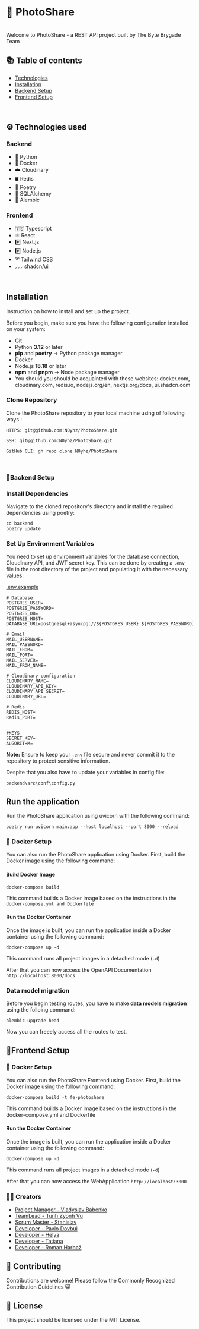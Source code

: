 # 📸 PhotoShare
<br/>
Welcome to PhotoShare - a REST API project built by The Byte Brygade Team
<br/>

## 📚 Table of contents
- [Technologies](#technologies-used)
- [Installation](#installation)
- [Backend Setup](#backend-setup)
- [Frontend Setup](#frontend-setup)
<br/>

## ⚙ Technologies used
### Backend
- 🐍 Python
- 🐳 Docker
- ☁️ Cloudinary
- 🛢️ Redis
- 📜 Poetry
- 📜 SQLAlchemy
- 📜 Alembic

### Frontend
- 🇹🇸 Typescript
- ⚛️ React
- #️⃣ Next.js
- #️⃣ Node.js
- ➰ Tailwind CSS
- ⸝⸝⸝ shadcn/ui

<br/>

## Installation
Instruction on how to install and set up the project.

Before you begin, make sure you have the following configuration installed on your system:

- Git
- Python **3.12** or later
- **pip** and **poetry** -> Python package manager
- Docker
- Node.js **18.18** or later
- **npm** and **pnpm** -> Node package manager 
- You should you should be acquainted with these websites: docker.com, cloudinary.com, redis.io, nodejs.org/en, nextjs.org/docs, ui.shadcn.com

### Clone Repository

Clone the PhotoShare repository to your local machine using of following ways :
```
HTTPS: git@github.com:N0yhz/PhotoShare.git

SSH: git@github.com:N0yhz/PhotoShare.git

GitHub CLI: gh repo clone N0yhz/PhotoShare
```
<br/>

### 📝Backend Setup
### Install Dependencies

Navigate to the cloned repository's directory and install the required dependencies using poetry:

```
cd backend
poetry update
```

### Set Up Environment Variables

You need to set up environment variables for the database connection, Cloudinary API, and JWT secret key. This can be done by creating a `.env` file in the root directory of the project and populating it with the necessary values:

[.env.example](https://github.com/N0yhz/PhotoShare/blob/dev/.env.example)
```
# Database
POSTGRES_USER=
POSTGRES_PASSWORD=
POSTGRES_DB=
POSTGRES_HOST=
DATABASE_URL=postgresql+asyncpg://${POSTGRES_USER}:${POSTGRES_PASSWORD}@${POSTGRES_HOST}:5432/${POSTGRES_DB}

# Email
MAIL_USERNAME=
MAIL_PASSWORD=
MAIL_FROM=
MAIL_PORT=
MAIL_SERVER=
MAIL_FROM_NAME=

# Cloudinary configuration
CLOUDINARY_NAME=
CLOUDINARY_API_KEY=
CLOUDINARY_API_SECRET=
CLOUDINARY_URL=

# Redis
REDIS_HOST=
Redis_PORT=


#KEYS
SECRET_KEY=
ALGORITHM=
```
**Note:** Ensure to keep your `.env` file secure and never commit it to the repository to protect sensitive information.

Despite that you also have to update your variables in config file: 
```
backend\src\conf\config.py
```

## Run the application
Run the PhotoShare application using uvicorn with the following command:

```
poetry run uvicorn main:app --host localhost --port 8000 --reload
```
### 🐳 Docker Setup

You can also run the PhotoShare application using Docker. First, build the Docker image using the following command:

#### Build Docker Image
```
docker-compose build
```
This command builds a Docker image based on the instructions in the `docker-compose.yml and Dockerfile`

#### Run the Docker Container
Once the image is built, you can run the application inside a Docker container using the following command:
```
docker-compose up -d
```
This command runs all project images in a detached mode (`-d`)

After that you can now access the OpenAPI Documentation `http://localhost:8000/docs`
<br/>

### Data model migration
Before you begin testing routes, you have to make **data models migration** using the folloing command:
```
alembic upgrade head
```
Now you can freeely access all the routes to test.


## 📝Frontend Setup


### 🐳 Docker Setup
You can also run the PhotoShare Frontend using Docker. First, build the Docker image using the following command:
```
docker-compose build -t fe-photoshare
```
This command builds a Docker image based on the instructions in the docker-compose.yml and Dockerfile

#### Run the Docker Container
Once the image is built, you can run the application inside a Docker container using the following command:
```
docker-compose up -d
```
This command runs all project images in a detached mode (`-d`)

After that you can now access the WebApplication `http://localhost:3000`

### 👨‍💻 Creators

- [Project Manager - Vladyslav Babenko](https://github.com/vlad-bb)
- [TeamLead - Tunh Zyonh Vu](https://github.com/N0yhz)
- [Scrum Master - Stanislav](https://github.com/Nimris)
- [Developer - Pavlo Dovbui](https://github.com/pavlodubovyi)
- [Developer - Helya](https://github.com/Helya-B)
- [Developer - Tatiana](https://github.com/Tig-13)
- [Developer - Roman Harbaż](https://github.com/RHA1705)

## 🤝 Contributing
Contributions are welcome! Please follow the Commonly Recognized Contribution Guidelines 😺

## 📄 License
This project should be licensed under the MIT License.